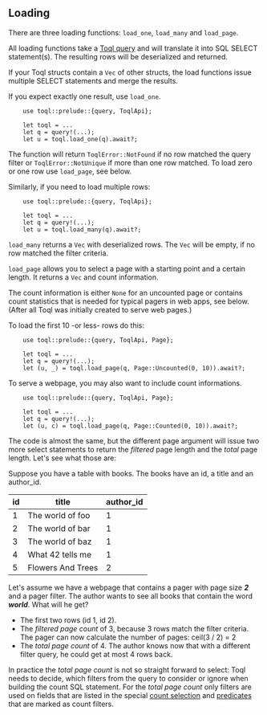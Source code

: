 
## Loading

There are three loading functions: `load_one`, `load_many` and `load_page`.

All loading functions take a [Toql query](../5-query-language/1-introduction.md) and will translate it into SQL SELECT statement(s). The resulting rows will be deserialized and returned.

If your Toql structs contain a `Vec` of other structs, the load functions issue multiple SELECT statements and merge the results.

If you expect exactly one result, use `load_one`.

```
    use toql::prelude::{query, ToqlApi};

    let toql = ...
    let q = query!(...);
    let u = toql.load_one(q).await?;
```
The function will return `ToqlError::NotFound` if no row matched the query filter or `ToqlError::NotUnique` if more than one row matched.
To load zero or one row use `load_page`, see below.

Similarly, if you need to load multiple rows:

```
    use toql::prelude::{query, ToqlApi};

    let toql = ...
    let q = query!(...);
    let u = toql.load_many(q).await?;
```

`load_many` returns a `Vec` with deserialized rows. 
The `Vec` will be empty, if no row matched the filter criteria.

`load_page` allows you to select a page with a starting point and a certain length. 
It returns a `Vec` and count information.

The count information is either `None` for an uncounted page 
or contains count statistics that is needed for typical pagers in web apps, see below.
(After all Toql was initially created to serve web pages.)

To load the first 10 -or less- rows do this:

```
    use toql::prelude::{query, ToqlApi, Page};

    let toql = ...
    let q = query!(...);
    let (u, _) = toql.load_page(q, Page::Uncounted(0, 10)).await?;
```

To serve a webpage, you may also want to include count informations.

```
    use toql::prelude::{query, ToqlApi, Page};

    let toql = ...
    let q = query!(...);
    let (u, c) = toql.load_page(q, Page::Counted(0, 10)).await?;
```

The code is almost the same, but the different page argument will issue two more select statements
to return the *filtered* page length and the *total* page length. Let's see what those are:

Suppose you have a table with books. The books have an id, a title and an author_id.

|id|title| author_id|
|--|-----|----------|
| 1| The world of foo| 1|
| 2| The world of bar| 1|
| 3| The world of baz| 1|
| 4| What 42 tells me| 1|
| 5| Flowers And Trees|2|

Let's assume we have a webpage that contains a pager with page size _**2**_ and a pager filter. 
The author wants to see all books that contain the word _**world**_. What will he get?
 - The first two rows (id 1, id 2).
 - The *filtered page count* of 3, because 3 rows match the filter criteria. 
   The pager can now calculate the number of pages: ceil(3 / 2) = 2
 - The *total page count* of 4. The author knows now that with a different filter query, he could
   get at most 4 rows back.
 
 In practice the *total page count* is not so straight forward to select: 
 Toql needs to decide, which filters from the query to consider or ignore when building the count SQL statement.
 For the *total page count* only filters are used on fields that are listed in the special [count selection](../4-derive/9-selections.md) and [predicates](../4-derive/10-predicates.md) that are marked as count filters.
 